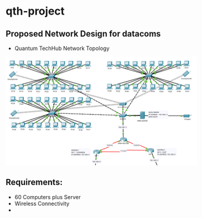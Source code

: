 # qth-project
## Proposed Network Design for datacoms

- Quantum TechHub Network Topology

![Network Topology](/Resources/Topology.png)


## Requirements:
- 60 Computers plus Server
- Wireless Connectivity
- 

